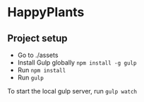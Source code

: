 # HappyPlants
## Project setup
- Go to ./assets
- Install Gulp globally `npm install -g gulp`
- Run `npm install`
- Run `gulp`

To start the local gulp server, run `gulp watch`